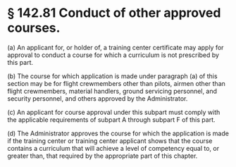 # § 142.81   Conduct of other approved courses.

(a) An applicant for, or holder of, a training center certificate may apply for approval to conduct a course for which a curriculum is not prescribed by this part. 


(b) The course for which application is made under paragraph (a) of this section may be for flight crewmembers other than pilots, airmen other than flight crewmembers, material handlers, ground servicing personnel, and security personnel, and others approved by the Administrator. 


(c) An applicant for course approval under this subpart must comply with the applicable requirements of subpart A through subpart F of this part. 


(d) The Administrator approves the course for which the application is made if the training center or training center applicant shows that the course contains a curriculum that will achieve a level of competency equal to, or greater than, that required by the appropriate part of this chapter. 




